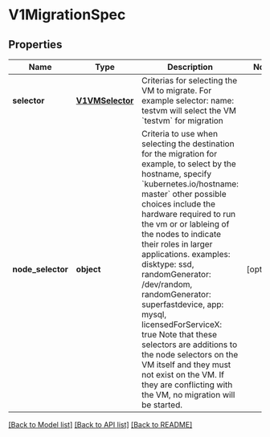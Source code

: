 # V1MigrationSpec

## Properties
Name | Type | Description | Notes
------------ | ------------- | ------------- | -------------
**selector** | [**V1VMSelector**](V1VMSelector.md) | Criterias for selecting the VM to migrate. For example selector:   name: testvm will select the VM &#x60;testvm&#x60; for migration |
**node_selector** | **object** | Criteria to use when selecting the destination for the migration for example, to select by the hostname, specify &#x60;kubernetes.io/hostname: master&#x60; other possible choices include the hardware required to run the vm or or lableing of the nodes to indicate their roles in larger applications. examples: disktype: ssd, randomGenerator: /dev/random, randomGenerator: superfastdevice, app: mysql, licensedForServiceX: true Note that these selectors are additions to the node selectors on the VM itself and they must not exist on the VM. If they are conflicting with the VM, no migration will be started. | [optional]

[[Back to Model list]](../README.md#documentation-for-models) [[Back to API list]](../README.md#documentation-for-api-endpoints) [[Back to README]](../README.md)


